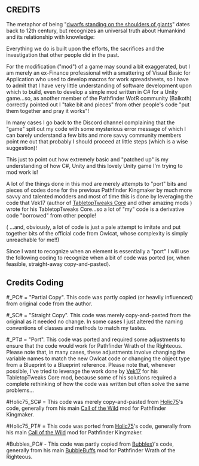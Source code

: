 ﻿## CREDITS

The metaphor of being "[dwarfs standing on the shoulders of giants](https://en.wikipedia.org/wiki/Standing_on_the_shoulders_of_giants)" dates back to 12th century, but
recognizes an universal truth about Humankind and its relationship with knowledge:

Everything we do is built upon the efforts, the sacrifices and the investigation that other people did in the past.

For the modification ("mod") of a game may sound a bit exaggerated, but I am merely an ex-Finance professional with a smattering of Visual Basic for Application
who used to develop macros for work spreadsheets, so I have to admit that I have very little understanding of software development upon which to build, even to develop
a simple mod written in C# for a Unity game...so, as another member of the Pathfinder WotR community (Balkoth) correctly pointed out I "take bit and pieces" from other people's code
"put them together and pray it works"!

In many cases I go back to the Discord channel complaining that the "game" spit out my code with some mysterious error message of which I can barely understand a few bits and
more savvy community members point me out that probably I should proceed at little steps (which is a wise suggestion)!

This just to point out how extremely basic and "patched up" is my understanding of how C#, Unity and this lovely Unity game I'm trying to mod work is!

A lot of the things done in this mod are merely attempts to "port" bits and pieces of codes done for the previous Pathfinder Kingmaker by much more savvy and
talented modders and most of time this is done by leveraging the code that Vek17 (author of [TabletopTweaks Core](https://github.com/Vek17/TabletopTweaks-Core) and other amazing mods )
wrote for his TabletopTweaks Core...so a lot of "my" code is a derivative code "borrowed" from other people!

( ...and, obviously, a lot of code is just a pale attempt to imitate and put together bits of the official code from Owlcat, whose complexity is simply unreachable for me!!)

Since I want to recognize when an element is essentially a "port" I will use the following coding to recognize when a bit of code was ported (or, when feasible, straight-away copy-and-pasted).

## Credits Coding

#<Author>_PC# = "Partial Copy". This code was partly copied (or heavily influenced) from original code from the author.

#<Author>_SC# = "Straight Copy". This code was merely copy-and-pasted from the original as it needed no change. In some cases I just altered the naming conventions of classes and methods to match my tastes.

#<Author>_PT# = "Port". This code was ported and required some adjustments to ensure that the code would work for Pathfinder Wrath of the Righteous. Please note that, in many cases, these adjustments involve changing the variable names to match the 
			    new Owlcat code or changing the object type from a Blueprint to a Blueprint reference. Please note that, whenever possible, I've tried to leverage the work done by [Vek17](https://github.com/Vek17) for his TabletopTweaks Core mod, because
			    some of his solutions required a complete rethinking of how the code was written but often solve the same problems...

#Holic75_SC# = This code was merely copy-and-pasted from [Holic75](https://github.com/Holic75)'s code, generally from his main [Call of the Wild](https://github.com/Holic75/KingmakerRebalance) mod for Pathfinder Kingmaker.

#Holic75_PT# = This code was ported from [Holic75](https://github.com/Holic75)'s code, generally from his main [Call of the Wild](https://github.com/Holic75/KingmakerRebalance) mod for Pathfinder Kingmaker.
	
#Bubbles_PC# - This code was partly copied from [Bubbles](https://github.com/factubsio))'s code, generally from his main [BubbleBuffs](https://github.com/factubsio/BubbleBuffs) mod for Pathfinder Wrath of the Righteous.


